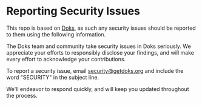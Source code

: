# Reporting Security Issues

This repo is based on [Doks](https://github.com/h-enk/doks), as such any security issues should be reported to them using the following information.

The Doks team and community take security issues in Doks seriously. We appreciate your efforts to responsibly disclose your findings, and will make every effort to acknowledge your contributions.

To report a security issue, email [security@getdoks.org](mailto:security@getdoks.org) and include the word "SECURITY" in the subject line.

We'll endeavor to respond quickly, and will keep you updated throughout the process.
